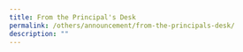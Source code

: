 ```yaml
---
title: From the Principal's Desk
permalink: /others/announcement/from-the-principals-desk/
description: ""
---
```


